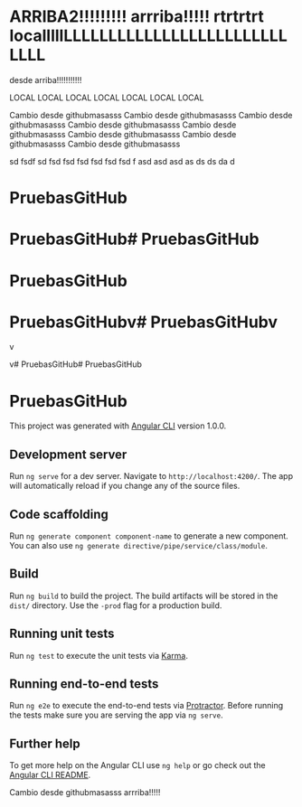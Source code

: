 ARRIBA2!!!!!!!!!
arrriba!!!!!
rtrtrtrt
localllllLLLLLLLLLLLLLLLLLLLLLLLLLLLLL
=======
desde arriba!!!!!!!!!!!

LOCAL
LOCAL
LOCAL
LOCAL
LOCAL
LOCAL
LOCAL

Cambio desde githubmasasss
Cambio desde githubmasasss
Cambio desde githubmasasss
Cambio desde githubmasasss
Cambio desde githubmasasss
Cambio desde githubmasasss
Cambio desde githubmasasss
Cambio desde githubmasasss

sd
fsdf
sd
fsd
fsd
fsd
fsd
fsd
fsd
f
asd
asd
asd
as
ds
ds
da
d
# PruebasGitHub
# PruebasGitHub# PruebasGitHub
# PruebasGitHub
# PruebasGitHubv# PruebasGitHubv
v

v# PruebasGitHub# PruebasGitHub
# PruebasGitHub

This project was generated with [Angular CLI](https://github.com/angular/angular-cli) version 1.0.0.

## Development server

Run `ng serve` for a dev server. Navigate to `http://localhost:4200/`. The app will automatically reload if you change any of the source files.

## Code scaffolding

Run `ng generate component component-name` to generate a new component. You can also use `ng generate directive/pipe/service/class/module`.

## Build

Run `ng build` to build the project. The build artifacts will be stored in the `dist/` directory. Use the `-prod` flag for a production build.

## Running unit tests

Run `ng test` to execute the unit tests via [Karma](https://karma-runner.github.io).

## Running end-to-end tests

Run `ng e2e` to execute the end-to-end tests via [Protractor](http://www.protractortest.org/).
Before running the tests make sure you are serving the app via `ng serve`.

## Further help

To get more help on the Angular CLI use `ng help` or go check out the [Angular CLI README](https://github.com/angular/angular-cli/blob/master/README.md).

Cambio desde githubmasasss
arrriba!!!!!
